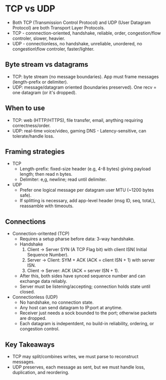 # TCP vs UDP
- Both TCP (Transmission Control Protocol) and UDP (User Datagram Protocol) are both Transport Layer Protocols. 
- TCP - connnection-oriented, handshake, reliable, order, congestion/flow controler, slower, heavier.
- UDP - connectionless, no handshake, unreliable, unordered, no congestion\flow controler, faster/lighter.

## Byte stream vs datagrams
- TCP: byte stream (no message boundaries). App must frame messages (length-prefix or delimiter).
- UDP: message/datagram oriented (boundaries preserved). One recv = one datagram (or it's dropped).

## When to use 
- TCP: web (HTTP/HTTPS), file transfer, email, anything requiring correctness/order.
- UDP: real-time voice/video, gaming DNS - Latency-sensitive, can tolerate/handle loss. 


## Framing strategies
- TCP
	- Length-prefix: fixed-size header (e.g, 4-8 bytes) giving payload length; then read n bytes. 
	- Delimiter: e,g, newline; read until delimiter.
- UDP
	- Prefer one logical message per datagram user MTU (~1200 bytes safe). 
	- If splitting is necessary, add app-level header (msg ID, seq, total,), reassamble with timeouts. 

## Connections
- Connection-oritented (TCP)
	- Requires a setup pharse before data: 3-way handshake.
	- Handshake
		1. Client -> Server SYN (A TCP Flag bit) with client ISN( Initial Sequence Number).
		2. Server -> Client: SYM + ACK (ACK = client ISN + 1) with server ISN. 
		3. Client -> Server: ACK (ACK = server ISN + 1).
	- After this, both sides have synced sequence number and can exchange data reliably. 
	- Server must be listening/accepting; connection holds state until closed. 
- Connectionless (UDP)
	- No handshake, no connection state.
	- Any host can send datagram to IP:port at anytime. 
	- Receiver just needs a sock bounded to the port; otherwise packets are dropped. 
	- Each datagram is indepentdent, no build-in reliability, ordering, or congestion control.	  
	
## Key Takeaways
- TCP may split/combines writes, we must parse to reconstruct messages. 
- UDP preserves, each message as sent, but we must handle loss, duplication, and reordering. 